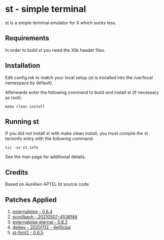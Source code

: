 st - simple terminal
====================
st is a simple terminal emulator for X which sucks less.


Requirements
------------
In order to build st you need the Xlib header files.


Installation
------------
Edit config.mk to match your local setup (st is installed into
the /usr/local namespace by default).

Afterwards enter the following command to build and install st (if
necessary as root):

    make clean install


Running st
----------
If you did not install st with make clean install, you must compile
the st terminfo entry with the following command:

    tic -sx st.info

See the man page for additional details.

Credits
-------
Based on Aurélien APTEL <aurelien dot aptel at gmail dot com> bt source code.

Patches Applied
---------------
1. [externalpipe - 0.8.4](https://st.suckless.org/patches/externalpipe/)
2. [scrollback - 20210507-4536f46](https://st.suckless.org/patches/scrollback/)
3. [externalpipe eternal - 0.8.3](https://st.suckless.org/patches/externalpipe/)
4. [delkey - 20201112 - 4ef0cbd](https://st.suckless.org/patches/delkey/)
5. [st-font2 - 0.8.5](https://st.suckless.org/patches/font2/)
